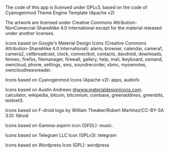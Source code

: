 The code of this app is licensed under GPLv3, based on the code of Cyanogenmod Theme Engine Template (Apache v2)

The artwork are licensed under Creative Commons Attribution-NonComercial-ShareAlike 4.0 International except for the material released under another licenses.

Icons based on Google's Material Design Icons (Creative Commons Attribution-ShareAlike 4.0 International): alarm, browser, calendar, camera1, camera2, cellbroadcast, clock, connectbot, contacts, davdroid, downloads, fennec, firefox, filemanager, firewall, gallery, help, mail, lkeyboard, osmand, owncloud, phone, settings, sms, soundrecorder, xbmc, myownotes, owncloudnewsreader.

Icons based on Cyanogenmod Icons (Apache v2): apps, audiofx

Icons based on Austin Andrews @www.materialdesignicons.com: calculator, wikipedia, bitcoin, bitconium, coinbase, greenaddress, greenbits, testnet3.

Icons based on F-droid logo by William Theaker/Robert Martinez(CC-BY-SA 3.0): fdroid

Icons based on Gamma-aspirin icon (GFDL): music.

Icons based on Telegram LLC Icon (GPLv3): telegram

Icons based on Wordpress Icon (GPL): wordpress
